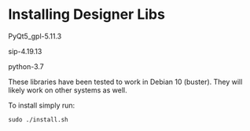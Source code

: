 # Installing Designer Libs

PyQt5_gpl-5.11.3

sip-4.19.13

python-3.7


These libraries have been tested to work in Debian 10 (buster).
They will likely work on other systems
as well.

To install simply run:

`sudo ./install.sh`
